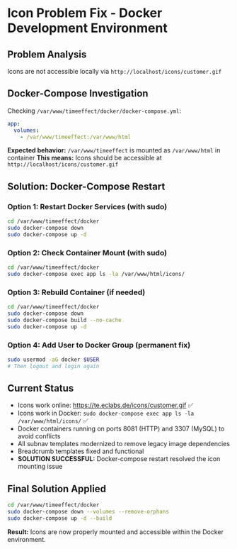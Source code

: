 # Icon Problem Fix - Docker Development Environment

## Problem Analysis
Icons are not accessible locally via `http://localhost/icons/customer.gif`

## Docker-Compose Investigation
Checking `/var/www/timeeffect/docker/docker-compose.yml`:
```yaml
app:
  volumes:
    - /var/www/timeeffect:/var/www/html
```

**Expected behavior:** `/var/www/timeeffect` is mounted as `/var/www/html` in container
**This means:** Icons should be accessible at `http://localhost/icons/customer.gif`

## Solution: Docker-Compose Restart

### Option 1: Restart Docker Services (with sudo)
```bash
cd /var/www/timeeffect/docker
sudo docker-compose down
sudo docker-compose up -d
```

### Option 2: Check Container Mount (with sudo)
```bash
cd /var/www/timeeffect/docker
sudo docker-compose exec app ls -la /var/www/html/icons/
```

### Option 3: Rebuild Container (if needed)
```bash
cd /var/www/timeeffect/docker
sudo docker-compose down
sudo docker-compose build --no-cache
sudo docker-compose up -d
```

### Option 4: Add User to Docker Group (permanent fix)
```bash
sudo usermod -aG docker $USER
# Then logout and login again
```

## Current Status
- Icons work online: https://te.eclabs.de/icons/customer.gif ✅
- Icons work in Docker: `sudo docker-compose exec app ls -la /var/www/html/icons/` ✅
- Docker containers running on ports 8081 (HTTP) and 3307 (MySQL) to avoid conflicts
- All subnav templates modernized to remove legacy image dependencies
- Breadcrumb templates fixed and functional
- **SOLUTION SUCCESSFUL:** Docker-compose restart resolved the icon mounting issue

## Final Solution Applied
```bash
cd /var/www/timeeffect/docker
sudo docker-compose down --volumes --remove-orphans
sudo docker-compose up -d --build
```

**Result:** Icons are now properly mounted and accessible within the Docker environment.
